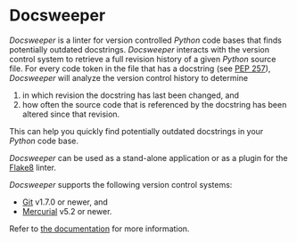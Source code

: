 # Docsweeper

*Docsweeper* is a linter for version controlled *Python* code bases that finds
potentially outdated docstrings. *Docsweeper* interacts with the version control system
to retrieve a full revision history of a given *Python* source file. For every code
token in the file that has a docstring (see [PEP
257](https://peps.python.org/pep-0257/)), *Docsweeper* will analyze the version control
history to determine

1. in which revision the docstring has last been changed, and
2. how often the source code that is referenced by the docstring has been altered since
   that revision.

This can help you quickly find potentially outdated docstrings in your *Python* code
base.

*Docsweeper* can be used as a stand-alone application or as a
plugin for the [Flake8](https://flake8.pycqa.org/en/latest/)
linter.

*Docsweeper* supports the following version control systems:

- [Git](https://git-scm.com/) v1.7.0 or newer, and
- [Mercurial](https://www.mercurial-scm.org/) v5.2 or newer.

Refer to [the documentation]() for more information.

